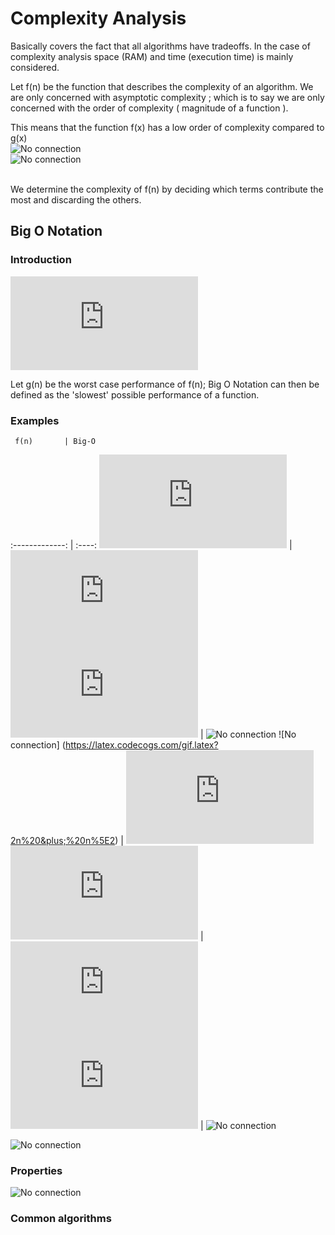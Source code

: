 # Complexity Analysis

Basically covers the fact that all algorithms have tradeoffs. In the case of complexity analysis space (RAM) and time (execution time) is mainly considered.

Let f(n) be the function that describes the complexity of an algorithm. We are only concerned with asymptotic complexity ; which is to say we are only concerned with the order of complexity ( magnitude of a function ).

This means that the function f(x) has a low order of complexity compared to g(x)<br>
![No connection](https://latex.codecogs.com/gif.latex?f(x)&space;=&space;x^2)<br>
![No connection](https://latex.codecogs.com/gif.latex?g(x)&space;=&space;x^3)<br><br>

We determine the complexity of f(n) by deciding which terms contribute the most and discarding the others.

## Big O Notation
### Introduction
![No connection](https://latex.codecogs.com/gif.latex?O%28g%28n%29%29)<br>

Let g(n) be the worst case performance of f(n); Big O Notation can then be defined as the 'slowest' possible performance of a function.

### Examples

     f(n)       | Big-O
:-------------: | :----:
     ![No connection](https://latex.codecogs.com/gif.latex?2n%5E2)       | ![No connection](https://latex.codecogs.com/gif.latex?O%28n%5E2%29)
   ![No connection](https://latex.codecogs.com/gif.latex?100000n%5E2)    | ![No connection]((https://latex.codecogs.com/gif.latex?O%28n%5E2%29))
   ![No connection] (https://latex.codecogs.com/gif.latex?2n%20&plus;%20n%5E2)     | ![No connection](https://latex.codecogs.com/gif.latex?O%28n%5E2%29)
![No connection](https://latex.codecogs.com/gif.latex?10%20&plus;%20n%20&plus;%20log%28n%29) | ![No connection](https://latex.codecogs.com/gif.latex?O%28n%29)
![No connection](https://latex.codecogs.com/gif.latex?10n%5E3%20&plus;%20364n%5E2)  | ![No connection]((https://latex.codecogs.com/gif.latex?O%28n%5E3%29))

![No connection](https://upload.wikimedia.org/wikipedia/commons/thumb/7/7e/Comparison_computational_complexity.svg/1920px-Comparison_computational_complexity.svg.png)

### Properties
![No connection](http://i.imgur.com/xoBxg1O.png)

### Common algorithms
